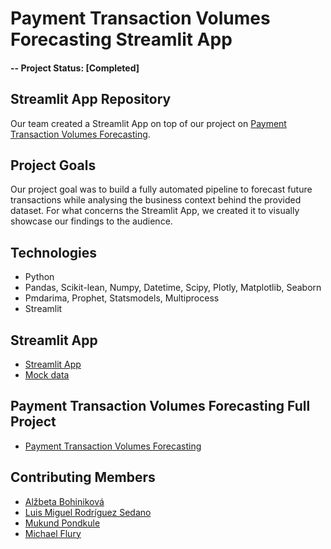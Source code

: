 # Payment Transaction Volumes Forecasting Streamlit App

#### -- Project Status: [Completed]

## Streamlit App Repository
Our team created a Streamlit App on top of our project on [Payment Transaction Volumes Forecasting](https://github.com/mikjf/transaction_volumes_forecasting).

## Project Goals
Our project goal was to build a fully automated pipeline to forecast future transactions while analysing the business context behind the provided dataset. For what concerns the Streamlit App, we created it to visually showcase our findings to the audience.

## Technologies
* Python
* Pandas, Scikit-lean, Numpy, Datetime, Scipy, Plotly, Matplotlib, Seaborn
* Pmdarima, Prophet, Statsmodels, Multiprocess
* Streamlit

## Streamlit App
* [Streamlit App](https://transaction-volumes-forecasting-app-py.streamlit.app/)
* [Mock data](https://github.com/mikjf/transaction_volumes_forecasting_streamlit_app/blob/main/mock_data/Mock_Time_Series_Merchants_Transactions_Anonymized.csv)

## Payment Transaction Volumes Forecasting Full Project
* [Payment Transaction Volumes Forecasting](https://github.com/mikjf/transaction_volumes_forecasting)

## Contributing Members
* [Alžbeta Bohiniková](https://github.com/Betka112)
* [Luis Miguel Rodríguez Sedano](https://github.com/Euphorbix)
* [Mukund Pondkule](https://github.com/mpondkule)
* [Michael Flury](https://github.com/mikjf)
